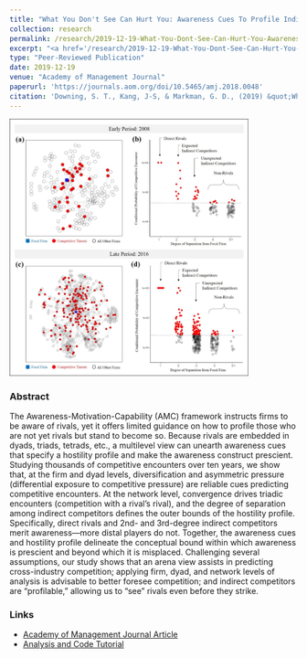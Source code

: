 ```yaml
---
title: "What You Don't See Can Hurt You: Awareness Cues To Profile Indirect Competitors"
collection: research
permalink: /research/2019-12-19-What-You-Dont-See-Can-Hurt-You-Awareness-Cues-To-Profile-Indirect-Competitors
excerpt: "<a href='/research/2019-12-19-What-You-Dont-See-Can-Hurt-You-Awareness-Cues-To-Profile-Indirect-Competitors'><img src='/images/Awareness_Cues_Fig3_Late_Period_png.png' style='max-height:155px;'></a><br/><br/> Expanding awareness of potential competitive threats, we theorize and analyze a multilevel, relational hostility profile to identify which indirect competitors may become tomorrow's rivals."
type: "Peer-Reviewed Publication"
date: 2019-12-19
venue: "Academy of Management Journal"
paperurl: 'https://journals.aom.org/doi/10.5465/amj.2018.0048'
citation: 'Downing, S. T., Kang, J-S, & Markman, G. D., (2019) &quot;What You Don’t See Can Hurt You: Awareness Cues to Profile Indirect Competitors&quot; <i>Academy of Management Journal</i>, 62(6): 1872–1900.'
---
```


<img src='/images/Awareness_Cues_Fig3_png.png' style="max-height:450px;">

### Abstract 
The Awareness-Motivation-Capability (AMC) framework instructs firms to be aware of rivals, yet it offers limited guidance on how to profile those who are not yet rivals but stand to become so. Because rivals are embedded in dyads, triads, tetrads, etc., a multilevel view can unearth awareness cues that specify a hostility profile and make the awareness construct prescient. Studying thousands of competitive encounters over ten years, we show that, at the firm and dyad levels, diversification and asymmetric pressure (differential exposure to competitive pressure) are reliable cues predicting competitive encounters. At the network level, convergence drives triadic encounters (competition with a rival’s rival), and the degree of separation among indirect competitors defines the outer bounds of the hostility profile. Specifically, direct rivals and 2nd- and 3rd-degree indirect competitors merit awareness—more distal players do not. Together, the awareness cues and hostility profile delineate the conceptual bound within which awareness is prescient and beyond which it is misplaced. Challenging several assumptions, our study shows that an arena view assists in predicting cross-industry competition; applying firm, dyad, and network levels of analysis is advisable to better foresee competition; and indirect competitors are “profilable,” allowing us to “see” rivals even before they strike.

### Links
* [Academy of Management Journal Article](https://journals.aom.org/doi/10.5465/amj.2018.0048)
* [Analysis and Code Tutorial](https://github.com/sdownin/awareness-cues-amj)
